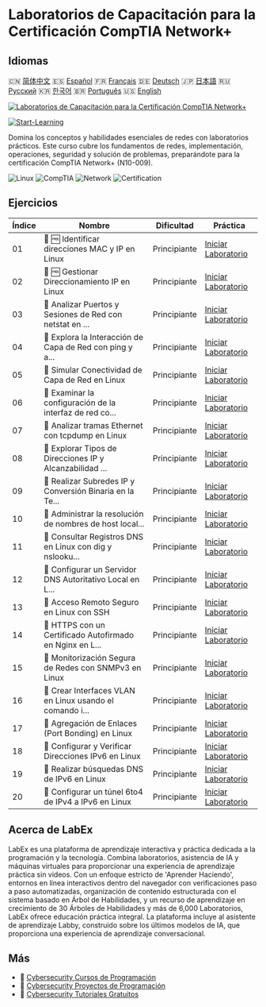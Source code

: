 # Laboratorios de Capacitación para la Certificación CompTIA Network+

## Idiomas

🇨🇳 [简体中文](README_zh.md) 🇪🇸 [Español](README_es.md) 🇫🇷 [Français](README_fr.md) 🇩🇪 [Deutsch](README_de.md) 🇯🇵 [日本語](README_ja.md) 🇷🇺 [Русский](README_ru.md) 🇰🇷 [한국어](README_ko.md) 🇧🇷 [Português](README_pt.md) 🇺🇸 [English](README.md) 

[![Laboratorios de Capacitación para la Certificación CompTIA Network+](https://cover-creator.labex.io/comptia-network-plus-training-labs.png?lang=es)](https://labex.io/es/courses/comptia-network-plus-training-labs)

[![Start-Learning](https://img.shields.io/badge/Start-Learning-whitesmoke?style=for-the-badge)](https://labex.io/es/courses/comptia-network-plus-training-labs)

Domina los conceptos y habilidades esenciales de redes con laboratorios prácticos. Este curso cubre los fundamentos de redes, implementación, operaciones, seguridad y solución de problemas, preparándote para la certificación CompTIA Network+ (N10-009).

![Linux](https://img.shields.io/badge/Linux-whitesmoke?style=for-the-badge&logo=linux)
![CompTIA](https://img.shields.io/badge/CompTIA-whitesmoke?style=for-the-badge&logo=comptia)
![Network](https://img.shields.io/badge/Network-whitesmoke?style=for-the-badge&logo=network)
![Certification](https://img.shields.io/badge/Certification-whitesmoke?style=for-the-badge&logo=certification)


## Ejercicios

|   Índice | Nombre                                                    | Dificultad   | Práctica                                                                                                                                                         |
|----------|-----------------------------------------------------------|--------------|------------------------------------------------------------------------------------------------------------------------------------------------------------------|
|       01 | 📖 🆓 Identificar direcciones MAC y IP en Linux           | Principiante | <a target='_blank' href='https://labex.io/es/tutorials/comptia-identify-mac-and-ip-addresses-in-linux-592731'>Iniciar Laboratorio</a>                            |
|       02 | 📖 🆓 Gestionar Direccionamiento IP en Linux              | Principiante | <a target='_blank' href='https://labex.io/es/tutorials/comptia-manage-ip-addressing-in-linux-592736'>Iniciar Laboratorio</a>                                     |
|       03 | 📖  Analizar Puertos y Sesiones de Red con netstat en ... | Principiante | <a target='_blank' href='https://labex.io/es/tutorials/comptia-analyze-network-ports-and-sessions-with-netstat-in-linux-592741'>Iniciar Laboratorio</a>          |
|       04 | 📖  Explora la Interacción de Capa de Red con ping y a... | Principiante | <a target='_blank' href='https://labex.io/es/tutorials/comptia-explore-network-layer-interaction-with-ping-and-arp-in-linux-592746'>Iniciar Laboratorio</a>      |
|       05 | 📖  Simular Conectividad de Capa de Red en Linux          | Principiante | <a target='_blank' href='https://labex.io/es/tutorials/comptia-simulate-network-layer-connectivity-in-linux-592752'>Iniciar Laboratorio</a>                      |
|       06 | 📖  Examinar la configuración de la interfaz de red co... | Principiante | <a target='_blank' href='https://labex.io/es/tutorials/comptia-examine-network-interface-settings-with-ethtool-in-linux-592759'>Iniciar Laboratorio</a>          |
|       07 | 📖  Analizar tramas Ethernet con tcpdump en Linux         | Principiante | <a target='_blank' href='https://labex.io/es/tutorials/comptia-analyze-ethernet-frames-with-tcpdump-in-linux-592765'>Iniciar Laboratorio</a>                     |
|       08 | 📖  Explorar Tipos de Direcciones IP y Alcanzabilidad ... | Principiante | <a target='_blank' href='https://labex.io/es/tutorials/comptia-explore-ip-address-types-and-reachability-in-linux-592780'>Iniciar Laboratorio</a>                |
|       09 | 📖  Realizar Subredes IP y Conversión Binaria en la Te... | Principiante | <a target='_blank' href='https://labex.io/es/tutorials/comptia-perform-ip-subnetting-and-binary-conversion-in-the-linux-terminal-592782'>Iniciar Laboratorio</a> |
|       10 | 📖  Administrar la resolución de nombres de host local... | Principiante | <a target='_blank' href='https://labex.io/es/tutorials/comptia-manage-local-hostname-resolution-in-linux-592792'>Iniciar Laboratorio</a>                         |
|       11 | 📖  Consultar Registros DNS en Linux con dig y nslooku... | Principiante | <a target='_blank' href='https://labex.io/es/tutorials/comptia-query-dns-records-in-linux-with-dig-and-nslookup-592796'>Iniciar Laboratorio</a>                  |
|       12 | 📖  Configurar un Servidor DNS Autoritativo Local en L... | Principiante | <a target='_blank' href='https://labex.io/es/tutorials/comptia-set-up-a-local-authoritative-dns-server-on-linux-592803'>Iniciar Laboratorio</a>                  |
|       13 | 📖  Acceso Remoto Seguro en Linux con SSH                 | Principiante | <a target='_blank' href='https://labex.io/es/tutorials/comptia-secure-remote-access-in-linux-with-ssh-592816'>Iniciar Laboratorio</a>                            |
|       14 | 📖  HTTPS con un Certificado Autofirmado en Nginx en L... | Principiante | <a target='_blank' href='https://labex.io/es/tutorials/comptia-https-with-a-self-signed-certificate-on-nginx-in-linux-592820'>Iniciar Laboratorio</a>            |
|       15 | 📖  Monitorización Segura de Redes con SNMPv3 en Linux    | Principiante | <a target='_blank' href='https://labex.io/es/tutorials/comptia-secure-network-monitoring-with-snmpv3-in-linux-592826'>Iniciar Laboratorio</a>                    |
|       16 | 📖  Crear Interfaces VLAN en Linux usando el comando i... | Principiante | <a target='_blank' href='https://labex.io/es/tutorials/comptia-create-vlan-interfaces-in-linux-using-the-ip-command-592842'>Iniciar Laboratorio</a>              |
|       17 | 📖  Agregación de Enlaces (Port Bonding) en Linux         | Principiante | <a target='_blank' href='https://labex.io/es/tutorials/comptia-link-aggregation-port-bonding-in-linux-592851'>Iniciar Laboratorio</a>                            |
|       18 | 📖  Configurar y Verificar Direcciones IPv6 en Linux      | Principiante | <a target='_blank' href='https://labex.io/es/tutorials/comptia-configure-and-verify-ipv6-addresses-in-linux-592858'>Iniciar Laboratorio</a>                      |
|       19 | 📖  Realizar búsquedas DNS de IPv6 en Linux               | Principiante | <a target='_blank' href='https://labex.io/es/tutorials/comptia-perform-ipv6-dns-lookups-in-linux-592862'>Iniciar Laboratorio</a>                                 |
|       20 | 📖  Configurar un túnel 6to4 de IPv4 a IPv6 en Linux      | Principiante | <a target='_blank' href='https://labex.io/es/tutorials/comptia-configure-an-ipv4-to-ipv6-6to4-tunnel-in-linux-592867'>Iniciar Laboratorio</a>                    |

## Acerca de LabEx

LabEx es una plataforma de aprendizaje interactiva y práctica dedicada a la programación y la tecnología. Combina laboratorios, asistencia de IA y máquinas virtuales para proporcionar una experiencia de aprendizaje práctica sin videos. Con un enfoque estricto de 'Aprender Haciendo', entornos en línea interactivos dentro del navegador con verificaciones paso a paso automatizadas, organización de contenido estructurada con el sistema basado en Árbol de Habilidades, y un recurso de aprendizaje en crecimiento de 30 Árboles de Habilidades y más de 6,000 Laboratorios, LabEx ofrece educación práctica integral. La plataforma incluye al asistente de aprendizaje Labby, construido sobre los últimos modelos de IA, que proporciona una experiencia de aprendizaje conversacional.

## Más

- 🔗 [Cybersecurity Cursos de Programación](https://github.com/labex-labs/awesome-programming-courses)
- 🔗 [Cybersecurity Proyectos de Programación](https://github.com/labex-labs/awesome-programming-projects)
- 🔗 [Cybersecurity Tutoriales Gratuitos](https://github.com/labex-labs/cybersecurity-free-tutorials)

